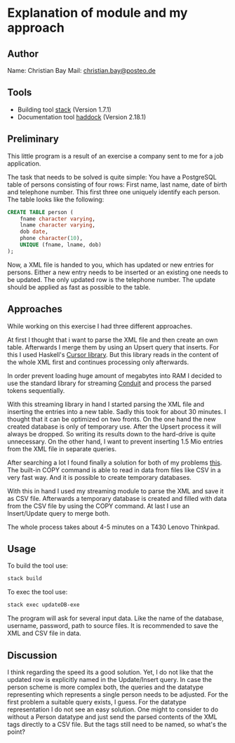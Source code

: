 Explanation of module and my approach
=====

Author
---

Name: Christian Bay
Mail: christian.bay@posteo.de

Tools
---

- Building tool [stack](https://docs.haskellstack.org/en/stable/README/) (Version 1.7.1)
- Documentation tool [haddock](https://www.haskell.org/haddock/) (Version 2.18.1)

Preliminary
----

This little program is a result of an exercise a company sent to me for a job application.

The task that needs to be solved is quite simple: You have a PostgreSQL table
of persons consisting of four rows: First name, last name, date of birth and telephone number.
This first three one uniquely identify each person. The table looks like the following:

```sql
CREATE TABLE person (
	fname character varying,
	lname character varying,
	dob date,
	phone character(10),
	UNIQUE (fname, lname, dob)
);
```

Now, a XML file is handed to you, which has updated or new entries for persons. Either
a new entry needs to be inserted or an existing one needs to be updated. The only updated row
is the telephone number. The update should be applied as fast as possible to the table.


Approaches
----

While working on this exercise I had three different approaches.

At first I thought that i want to parse the XML file and then create an own table.
Afterwards I merge them by using an Upsert query that inserts.
For this I used Haskell's
[Cursor library](http://hackage.haskell.org/package/xml-conduit-1.8.0/docs/Text-XML-Cursor.html).
But this library reads in the content of the whole XML first and continues processing only
afterwards.

In order prevent loading huge amount of megabytes into RAM I decided to use the standard library for
streaming [Conduit](https://github.com/snoyberg/conduit#readme) and process the parsed tokens
sequentially.

With this streaming library in hand I started parsing the XML file and inserting the entries into a
new table. Sadly this took for about 30 minutes. I thought that it can be optimized on two fronts.
On the one hand the new created database is only of temporary use. After the Upsert process it will
always be dropped. So writing its results down to the hard-drive is quite unnecessary. On the other
hand, I want to prevent inserting 1.5 Mio entries from the XML file in separate queries.

After searching a lot I found finally a solution for both of my problems
[this](https://www.safaribooksonline.com/library/view/practical-postgresql/9781449309770/ch04s03.html#example_ascii_copy_file).
The built-in COPY command is able to read in data from files like CSV in a very fast way. And it is
possible to create temporary databases.

With this in hand I used my streaming module to parse the XML and save it as CSV file. Afterwards a
temporary database is created and filled with data from the CSV file by using the COPY command.
At last I use an Insert/Update query to merge both.

The whole process takes about 4-5 minutes on a T430 Lenovo Thinkpad.

Usage
---

To build the tool use:

``` bash
stack build
```

To exec the tool use:

``` bash
stack exec updateDB-exe
```

The program will ask for several input data. Like the name of the database, username, password, path
to source files.
It is recommended to save the XML and CSV file in data.


Discussion
---

I think regarding the speed its a good solution. Yet, I do not like that the updated row
is explicitly named in the Update/Insert query. In case the person scheme is more complex both,
the queries and the datatype representing which represents a single person needs to be adjusted. For
the first problem a suitable query exists, I guess. For the datatype representation I do not see
an easy solution. One might to consider to do without a Person datatype and just send the parsed
contents of the XML tags directly to a CSV file. But the tags still need to be named, so what's the
point?
